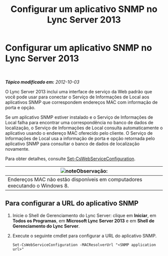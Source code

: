 ﻿---
title: Configurar um aplicativo SNMP no Lync Server 2013
TOCTitle: Configurar um aplicativo SNMP no Lync Server 2013
ms:assetid: c4b4a736-3b2e-45b9-a965-19d22161ad57
ms:mtpsurl: https://technet.microsoft.com/pt-br/library/Gg412972(v=OCS.15)
ms:contentKeyID: 49308042
ms.date: 05/19/2016
mtps_version: v=OCS.15
ms.translationtype: HT
---

# Configurar um aplicativo SNMP no Lync Server 2013

 

_**Tópico modificado em:** 2012-10-03_

O Lync Server 2013 inclui uma interface de serviço da Web padrão que você pode usar para conectar o Serviço de Informações de Local aos aplicativos SNMP que correspondem endereços MAC com informação de porta e opção.

Se um aplicativo SNMP estiver instalado e o Serviço de Informações de Local falha para encontrar uma correspondência no banco de dados de localização, o Serviço de Informações de Local consulta automaticamente o aplicativo usando o endereço MAC oferecido pelo cliente. O Serviço de Informações de Local usa a informação de porta e opção retornada pelo aplicativo SNMP para consultar o banco de dados de localização novamente.

Para obter detalhes, consulte [Set-CsWebServiceConfiguration](https://docs.microsoft.com/en-us/powershell/module/skype/Set-CsWebServiceConfiguration).

<table>
<thead>
<tr class="header">
<th><img src="images/Gg425756.note(OCS.15).gif" title="note" alt="note" />Observação:</th>
</tr>
</thead>
<tbody>
<tr class="odd">
<td>Endereços MAC não estão disponíveis em computadores executando o Windows 8.</td>
</tr>
</tbody>
</table>


## Para configurar a URL do aplicativo SNMP

1.  Inicie o Shell de Gerenciamento do Lync Server: clique em **Iniciar**, em **Todos os Programas**, em **Microsoft Lync Server 2013** e em **Shell de Gerenciamento do Lync Server**.

2.  Execute o seguinte cmdlet para configurar a URL do aplicativo SNMP.
    
        Set-CsWebServiceConfiguration -MACResolverUrl "<SNMP application url>"

